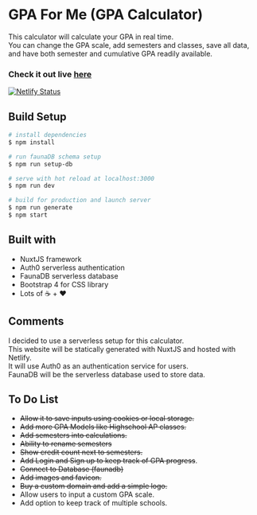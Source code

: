 # GPA For Me (GPA Calculator)
This calculator will calculate your GPA in real time.  
You can change the GPA scale, add semesters and classes, save all data, and have both semester and cumulative GPA readily available.

### Check it out live [here](http://gpafor.me)
[![Netlify Status](https://api.netlify.com/api/v1/badges/2c4eb1aa-51e6-4820-9871-378e9999c45f/deploy-status)](https://app.netlify.com/sites/gpaforme/deploys)

## Build Setup
``` bash
# install dependencies
$ npm install

# run faunaDB schema setup
$ npm run setup-db

# serve with hot reload at localhost:3000
$ npm run dev

# build for production and launch server
$ npm run generate
$ npm start
```

## Built with
- NuxtJS framework
- Auth0 serverless authentication
- FaunaDB serverless database
- Bootstrap 4 for CSS library
- Lots of :coffee: + :heart:

## Comments
I decided to use a serverless setup for this calculator.  
This website will be statically generated with NuxtJS and hosted with Netlify.  
It will use Auth0 as an authentication service for users.  
FaunaDB will be the serverless database used to store data.

## To Do List
- ~~Allow it to save inputs using cookies or local storage.~~  
- ~~Add more GPA Models like Highschool AP classes.~~  
- ~~Add semesters into calculations.~~  
- ~~Ability to rename semesters~~
- ~~Show credit count next to semesters.~~  
- ~~Add Login and Sign up to keep track of GPA progress~~.  
- ~~Connect to Database (faunadb)~~ 
- ~~Add images and favicon.~~  
- ~~Buy a custom domain and add a simple logo.~~  
- Allow users to input a custom GPA scale.  
- Add option to keep track of multiple schools.  
